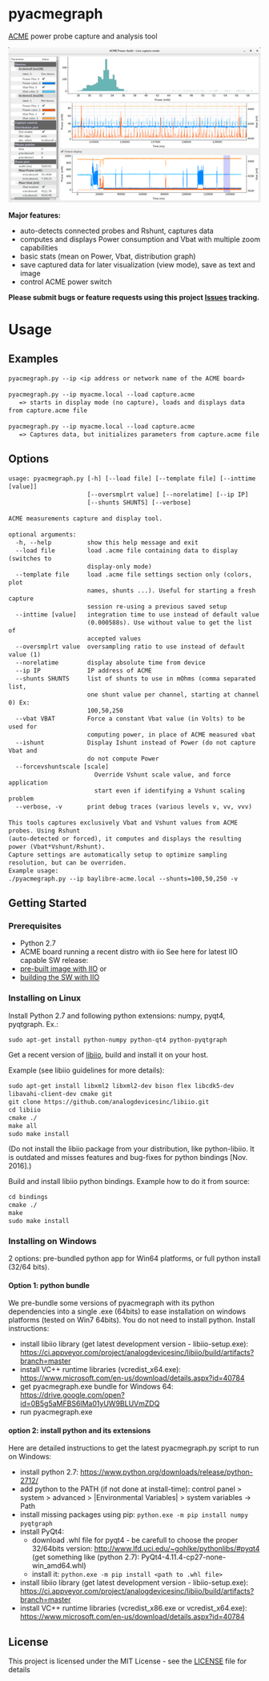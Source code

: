 # pyacmegraph
[ACME](http://baylibre.com/acme) power probe capture and analysis tool

![pageres](media/pyacmegraph-sample01.png)

**Major features:**
 - auto-detects connected probes and Rshunt, captures data
 - computes and displays Power consumption and Vbat with multiple zoom capabilities
 - basic stats (mean on Power, Vbat, distribution graph)
 - save captured data for later visualization (view mode), save as text and image
 - control ACME power switch

**Please submit bugs or feature requests using this project [Issues](https://github.com/baylibre-acme/pyacmegraph/issues) tracking.**

# Usage
## Examples
```
pyacmegraph.py --ip <ip address or network name of the ACME board>

pyacmegraph.py --ip myacme.local --load capture.acme
   => starts in display mode (no capture), loads and displays data from capture.acme file

pyacmegraph.py --ip myacme.local --load capture.acme
   => Captures data, but initializes parameters from capture.acme file
```

## Options
```
usage: pyacmegraph.py [-h] [--load file] [--template file] [--inttime [value]]
                      [--oversmplrt value] [--norelatime] [--ip IP]
                      [--shunts SHUNTS] [--verbose]

ACME measurements capture and display tool.

optional arguments:
  -h, --help          show this help message and exit
  --load file         load .acme file containing data to display (switches to
                      display-only mode)
  --template file     load .acme file settings section only (colors, plot
                      names, shunts ...). Useful for starting a fresh capture
                      session re-using a previous saved setup
  --inttime [value]   integration time to use instead of default value
                      (0.000588s). Use without value to get the list of
                      accepted values
  --oversmplrt value  oversampling ratio to use instead of default value (1)
  --norelatime        display absolute time from device
  --ip IP             IP address of ACME
  --shunts SHUNTS     list of shunts to use in mOhms (comma separated list,
                      one shunt value per channel, starting at channel 0) Ex:
                      100,50,250
  --vbat VBAT         Force a constant Vbat value (in Volts) to be used for
                      computing power, in place of ACME measured vbat
  --ishunt            Display Ishunt instead of Power (do not capture Vbat and
                      do not compute Power
  --forcevshuntscale [scale]
                        Override Vshunt scale value, and force application
                        start even if identifying a Vshunt scaling problem
  --verbose, -v       print debug traces (various levels v, vv, vvv)

This tools captures exclusively Vbat and Vshunt values from ACME probes. Using Rshunt
(auto-detected or forced), it computes and displays the resulting power (Vbat*Vshunt/Rshunt).
Capture settings are automatically setup to optimize sampling resolution, but can be overriden.
Example usage:
./pyacmegraph.py --ip baylibre-acme.local --shunts=100,50,250 -v
```

## Getting Started

### Prerequisites
 - Python 2.7
 - ACME board running a recent distro with iio
 See here for latest IIO capable SW release:
 - [pre-built image with IIO](https://github.com/baylibre-acme/ACME/releases)
or
 - [building the SW with IIO](https://github.com/baylibre-acme/ACME)

### Installing on Linux

Install Python 2.7 and following python extensions: numpy, pyqt4, pyqtgraph. Ex.:
```
sudo apt-get install python-numpy python-qt4 python-pyqtgraph
```

Get a recent version of [libiio](https://wiki.analog.com/resources/eval/user-guides/ad-fmcdaq2-ebz/software/linux/applications/libiio), build and install it on your host.

Example (see libiio guidelines for more details):
```
sudo apt-get install libxml2 libxml2-dev bison flex libcdk5-dev libavahi-client-dev cmake git
git clone https://github.com/analogdevicesinc/libiio.git
cd libiio
cmake ./
make all
sudo make install
```
(Do not install the libiio package from your distribution, like python-libiio. It is outdated and misses features and bug-fixes for python bindings [Nov. 2016].)

Build and install libiio python bindings.
Example how to do it from source:
```
cd bindings
cmake ./
make
sudo make install
```


### Installing on Windows
2 options: pre-bundled python app for Win64 platforms, or full python install (32/64 bits).

#### Option 1: python bundle
We pre-bundle some versions of pyacmegraph with its python dependencies into a single .exe (64bits) to ease installation on windows platforms (tested on Win7 64bits). You do not need to install python. Install instructions:
 - install libiio library (get latest development version - libiio-setup.exe):  https://ci.appveyor.com/project/analogdevicesinc/libiio/build/artifacts?branch=master
 - install VC++ runtime libraries (vcredist_x64.exe): https://www.microsoft.com/en-us/download/details.aspx?id=40784
 - get pyacmegraph.exe bundle for Windows 64: https://drive.google.com/open?id=0B5g5aMFBS6lMa01yUW9BLUVmZDQ
 - run pyacmegraph.exe

#### option 2: install python and its extensions
Here are detailed instructions to get the latest pyacmegraph.py script to run on Windows:
 - install python 2.7:  https://www.python.org/downloads/release/python-2712/
 - add python to the PATH (if not done at install-time): control panel > system > advanced > |Environmental Variables| > system variables -> Path
 - install missing packages using pip:
```python.exe -m pip install numpy pyqtgraph```
 - install PyQt4:
   - download .whl file for pyqt4 - be carefull to choose the proper 32/64bits version: http://www.lfd.uci.edu/~gohlke/pythonlibs/#pyqt4 (get something like (python 2.7): PyQt4-4.11.4-cp27-none-win_amd64.whl)
   - install it:
```python.exe -m pip install <path to .whl file>```
 - install libiio library (get latest development version - libiio-setup.exe):  https://ci.appveyor.com/project/analogdevicesinc/libiio/build/artifacts?branch=master
 - install VC++ runtime libraries (vcredist_x86.exe or vcredist_x64.exe): https://www.microsoft.com/en-us/download/details.aspx?id=40784


## License

This project is licensed under the MIT License - see the [LICENSE](LICENSE) file for details
